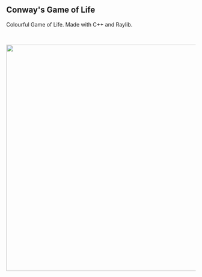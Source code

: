 ## Conway's Game of Life

Colourful Game of Life.
Made with C++ and Raylib.

<br>
<p align="center">
<img src="https://github.com/user-attachments/assets/36f7c085-b30c-4250-904f-809d13c8da07" width="600">
</p>

